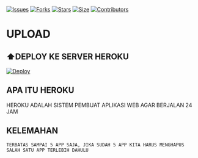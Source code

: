 [![Issues](https://img.shields.io/github/issues/derylprojects/filetolink?style=for-the-badge&color=green)](https://github.com/derylprojects/filetolink/issues)
[![Forks](https://img.shields.io/github/forks/derylprojects/filetolink?style=for-the-badge&color=green)](https://github.com/derylprojects/filetolink/fork)
[![Stars](https://img.shields.io/github/stars/derylprojects/filetolink?style=for-the-badge&color=green)](https://github.com/derylprojects/filetolink)
[![Size](https://img.shields.io/github/repo-size/derylprojects/filetolink?style=for-the-badge&color=green)](https://github.com/derylprojects/filetolink)
[![Contributors](https://img.shields.io/github/contributors/derylprojects/filetolink?style=for-the-badge&color=green)](https://github.com/derylprojects/filetolink)


# UPLOAD

## ⬆️DEPLOY KE SERVER HEROKU

[![Deploy](https://www.herokucdn.com/deploy/button.svg)](https://rekonise.com/subs-dulu-mtu0s)


## APA ITU HEROKU
HEROKU ADALAH SISTEM PEMBUAT APLIKASI WEB AGAR BERJALAN
24 JAM
## KELEMAHAN
```
TERBATAS SAMPAI 5 APP SAJA, JIKA SUDAH 5 APP KITA HARUS MENGHAPUS SALAH SATU APP TERLEBIH DAHULU
```
